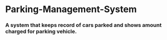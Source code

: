 # Parking-Management-System
### A system that keeps record of cars parked and shows amount charged for parking vehicle.
